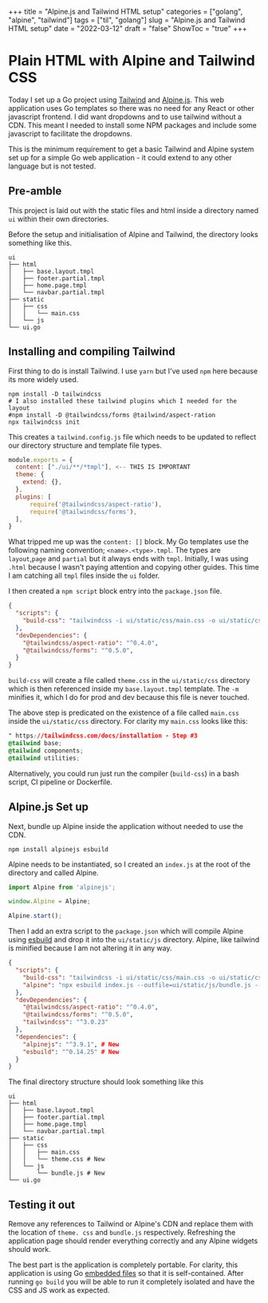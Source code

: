 +++
title = "Alpine.js and Tailwind HTML setup"
categories = ["golang", "alpine", "tailwind"]
tags = ["til", "golang"]
slug = "Alpine.js and Tailwind HTML setup"
date = "2022-03-12"
draft = "false"
ShowToc = "true"
+++

# Plain HTML with Alpine and Tailwind CSS

Today I set up a Go project using [Tailwind] and [Alpine.js]. This web application uses Go 
templates so there was no need for any React or other javascript frontend. I did want dropdowns 
and to use tailwind without a CDN. This meant I needed to install some NPM packages and include 
some javascript to facilitate the dropdowns.

This is the minimum requirement to get a basic Tailwind and Alpine system set up for a simple Go 
web application - it could extend to any other language but is not tested.

## Pre-amble

This project is laid out with the static files and html inside a directory named `ui` within 
their own directories.

Before the setup and initialisation of Alpine and Tailwind, the directory looks something like 
this. 

```shell
ui
├── html
│   ├── base.layout.tmpl
│   ├── footer.partial.tmpl
│   ├── home.page.tmpl
│   └── navbar.partial.tmpl
├── static
│   ├── css
│   │   └── main.css
│   └── js
└── ui.go
```

## Installing and compiling Tailwind

First thing to do is install Tailwind. I use `yarn` but I've used `npm` here because its more 
widely used.

```shell
npm install -D tailwindcss 
# I also installed these tailwind plugins which I needed for the layout
#npm install -D @tailwindcss/forms @tailwind/aspect-ration
npx tailwindcss init
```

This creates a `tailwind.config.js` file which needs to be updated to reflect our directory 
structure and template file types. 

```js
module.exports = {
  content: ["./ui/**/*tmpl"], <-- THIS IS IMPORTANT
  theme: {
    extend: {},
  },
  plugins: [
      require('@tailwindcss/aspect-ratio'),
      require('@tailwindcss/forms'),
  ],
}
```

What tripped me up was the `content: []` block. My Go templates use the following naming 
convention; `<name>.<type>.tmpl`. The types are `layout`,`page` and `partial` but it always ends 
with `tmpl`. Initially, I was using `.html` because I wasn't paying attention and copying other 
guides. This time I am catching all `tmpl` files inside the `ui` folder. 

I then created a `npm script` block entry into the `package.json` file.

```json 
{
  "scripts": {
    "build-css": "tailwindcss -i ui/static/css/main.css -o ui/static/css/theme.css -m",
  },
  "devDependencies": {
    "@tailwindcss/aspect-ratio": "^0.4.0",
    "@tailwindcss/forms": "^0.5.0",
  }
}
```

`build-css` will create a file called `theme.css` in the `ui/static/css` directory which is then 
referenced inside my `base.layout.tmpl` template. The `-m` minifies it, which I do for prod and 
dev because this file is never touched.

The above step is predicated on the existence of a file called `main.css` inside the 
`ui/static/css` directory. For clarity my `main.css` looks like this:

```css
" https://tailwindcss.com/docs/installation - Step #3
@tailwind base;
@tailwind components;
@tailwind utilities;
```

Alternatively, you could run just run the compiler (`build-css`) in a bash script, CI pipeline 
or Dockerfile. 

## Alpine.js Set up

Next, bundle up Alpine inside the application without needed to use the CDN. 

```shell
npm install alpinejs esbuild
```

Alpine needs to be instantiated, so I created an `index.js` at the root of the directory and 
called Alpine.

```js
import Alpine from 'alpinejs';

window.Alpine = Alpine;

Alpine.start();
```

Then I add an extra script to the `package.json` which will compile Alpine using [esbuild](https://github.com/evanw/esbuild) and 
drop it into the `ui/static/js` directory. Alpine, like tailwind is minified because I am not 
altering it in any way.

```json
{
  "scripts": {
    "build-css": "tailwindcss -i ui/static/css/main.css -o ui/static/css/theme.css -m",
    "alpine": "npx esbuild index.js --outfile=ui/static/js/bundle.js --bundle --minify" # New
  },
  "devDependencies": {
    "@tailwindcss/aspect-ratio": "^0.4.0",
    "@tailwindcss/forms": "^0.5.0",
    "tailwindcss": "^3.0.23"
  },
  "dependencies": {
    "alpinejs": "^3.9.1", # New
    "esbuild": "^0.14.25" # New
  }
}
```

The final directory structure should look something like this

```shell
ui
├── html
│   ├── base.layout.tmpl
│   ├── footer.partial.tmpl
│   ├── home.page.tmpl
│   └── navbar.partial.tmpl
├── static
│   ├── css
│   │   ├── main.css
│   │   └── theme.css # New
│   └── js
│       └── bundle.js # New
└── ui.go

```

## Testing it out

Remove any references to Tailwind or Alpine's CDN and replace them with the location of `theme.
css` and `bundle.js` respectively. Refreshing the application page should render everything 
correctly and any Alpine widgets should work. 

The best part is the application is completely portable. For clarity, this application is using 
Go [embedded files](https://blog.carlmjohnson.net/post/2021/how-to-use-go-embed/) so that it is 
self-contained. After running `go build` you will be able to run it completely isolated and have 
the CSS and JS work as expected. 

[tailwind]: https://tailwindcss.com
[alpine.js]: https://alpinejs.dev
